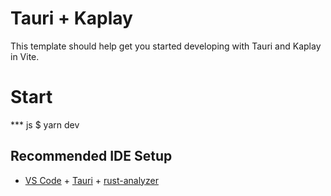 # Tauri + Kaplay

This template should help get you started developing with Tauri and Kaplay in Vite.

# Start

*** js
$ yarn dev


## Recommended IDE Setup

- [VS Code](https://code.visualstudio.com/) + [Tauri](https://marketplace.visualstudio.com/items?itemName=tauri-apps.tauri-vscode) + [rust-analyzer](https://marketplace.visualstudio.com/items?itemName=rust-lang.rust-analyzer)
